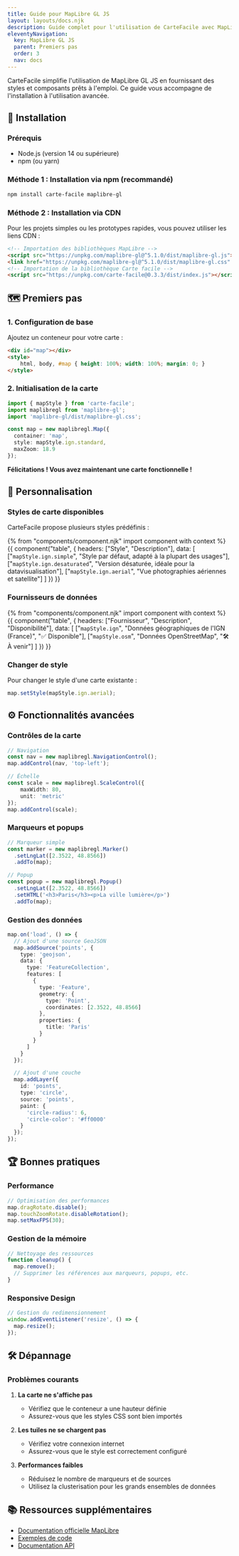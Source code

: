 ```yaml
---
title: Guide pour MapLibre GL JS
layout: layouts/docs.njk
description: Guide complet pour l'utilisation de CarteFacile avec MapLibre GL JS.
eleventyNavigation:
  key: MapLibre GL JS
  parent: Premiers pas
  order: 3
  nav: docs
---
```


CarteFacile simplifie l'utilisation de MapLibre GL JS en fournissant des styles et composants prêts à l'emploi. Ce guide vous accompagne de l'installation à l'utilisation avancée.

## 🚀 Installation

### Prérequis
- Node.js (version 14 ou supérieure)
- npm (ou yarn)

### Méthode 1 : Installation via npm (recommandé)

```bash
npm install carte-facile maplibre-gl
```

### Méthode 2 : Installation via CDN

Pour les projets simples ou les prototypes rapides, vous pouvez utiliser les liens CDN :

```html
<!-- Importation des bibliothèques MapLibre -->
<script src="https://unpkg.com/maplibre-gl@^5.1.0/dist/maplibre-gl.js"></script>
<link href="https://unpkg.com/maplibre-gl@^5.1.0/dist/maplibre-gl.css" rel="stylesheet" />
<!-- Importation de la bibliothèque Carte facile -->
<script src="https://unpkg.com/carte-facile@0.3.3/dist/index.js"></script>
```

## 🗺️ Premiers pas

### 1. Configuration de base

Ajoutez un conteneur pour votre carte :

```html
<div id="map"></div>
<style>
    html, body, #map { height: 100%; width: 100%; margin: 0; }
</style>
```

### 2. Initialisation de la carte

```typescript
import { mapStyle } from 'carte-facile';
import maplibregl from 'maplibre-gl';
import 'maplibre-gl/dist/maplibre-gl.css';

const map = new maplibregl.Map({
  container: 'map',
  style: mapStyle.ign.standard,
  maxZoom: 18.9
});
```

**Félicitations ! Vous avez maintenant une carte fonctionnelle !**

## 🎨 Personnalisation

### Styles de carte disponibles

CarteFacile propose plusieurs styles prédéfinis :

{% from "components/component.njk" import component with context %}
{{ component("table", {
    headers: ["Style", "Description"],
    data: [
        ["`mapStyle.ign.simple`", "Style par défaut, adapté à la plupart des usages"],
        ["`mapStyle.ign.desaturated`", "Version désaturée, idéale pour la datavisualisation"],
        ["`mapStyle.ign.aerial`", "Vue photographies aériennes et satellite"]
    ]
}) }}

### Fournisseurs de données

{% from "components/component.njk" import component with context %}
{{ component("table", {
    headers: ["Fournisseur", "Description", "Disponibilité"],
    data: [
        ["`mapStyle.ign`", "Données géographiques de l'IGN (France)", "✅ Disponible"],
        ["`mapStyle.osm`", "Données OpenStreetMap", "🛠️ À venir"]
    ]
}) }}

### Changer de style

Pour changer le style d'une carte existante :

```typescript
map.setStyle(mapStyle.ign.aerial);
```

## ⚙️ Fonctionnalités avancées

### Contrôles de la carte

```typescript
// Navigation
const nav = new maplibregl.NavigationControl();
map.addControl(nav, 'top-left');

// Échelle
const scale = new maplibregl.ScaleControl({
    maxWidth: 80,
    unit: 'metric'
});
map.addControl(scale);
```

### Marqueurs et popups

```typescript
// Marqueur simple
const marker = new maplibregl.Marker()
  .setLngLat([2.3522, 48.8566])
  .addTo(map);

// Popup
const popup = new maplibregl.Popup()
  .setLngLat([2.3522, 48.8566])
  .setHTML('<h3>Paris</h3><p>La ville lumière</p>')
  .addTo(map);
```

### Gestion des données

```typescript
map.on('load', () => {
  // Ajout d'une source GeoJSON
  map.addSource('points', {
    type: 'geojson',
    data: {
      type: 'FeatureCollection',
      features: [
        {
          type: 'Feature',
          geometry: {
            type: 'Point',
            coordinates: [2.3522, 48.8566]
          },
          properties: {
            title: 'Paris'
          }
        }
      ]
    }
  });

  // Ajout d'une couche
  map.addLayer({
    id: 'points',
    type: 'circle',
    source: 'points',
    paint: {
      'circle-radius': 6,
      'circle-color': '#ff0000'
    }
  });
});
```

## 🏆 Bonnes pratiques

### Performance

```typescript
// Optimisation des performances
map.dragRotate.disable();
map.touchZoomRotate.disableRotation();
map.setMaxFPS(30);
```

### Gestion de la mémoire

```typescript
// Nettoyage des ressources
function cleanup() {
  map.remove();
  // Supprimer les références aux marqueurs, popups, etc.
}
```

### Responsive Design

```typescript
// Gestion du redimensionnement
window.addEventListener('resize', () => {
  map.resize();
});
```

## 🛠️ Dépannage

### Problèmes courants

1. **La carte ne s'affiche pas**
   - Vérifiez que le conteneur a une hauteur définie
   - Assurez-vous que les styles CSS sont bien importés

2. **Les tuiles ne se chargent pas**
   - Vérifiez votre connexion internet
   - Assurez-vous que le style est correctement configuré

3. **Performances faibles**
   - Réduisez le nombre de marqueurs et de sources
   - Utilisez la clusterisation pour les grands ensembles de données

## 📚 Ressources supplémentaires

- [Documentation officielle MapLibre](https://maplibre.org/maplibre-gl-js/docs/)
- [Exemples de code]("/documentation/exemples")
- [Documentation API]("/documentation/api/index") 